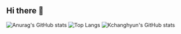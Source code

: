## Hi there 👋

![Anurag's GitHub stats](https://github-readme-stats.vercel.app/api?username={Kchanghyun}&show_icons=true&theme=radical)
![Top Langs](https://github-readme-stats.vercel.app/api/top-langs/?username={Kchanghyun})
![Kchanghyun's GitHub stats](https://github-readme-stats.vercel.app/api?username=Kchanghyun&show_icons=true&theme=radical)

<!--
**Kchanghyun/Kchanghyun** is a ✨ _special_ ✨ repository because its `README.md` (this file) appears on your GitHub profile.

Here are some ideas to get you started:

- 🔭 I’m currently working on ...
- 🌱 I’m currently learning ...
- 👯 I’m looking to collaborate on ...
- 🤔 I’m looking for help with ...
- 💬 Ask me about ...
- 📫 How to reach me: ...
- 😄 Pronouns: ...
- ⚡ Fun fact: ...
-->
